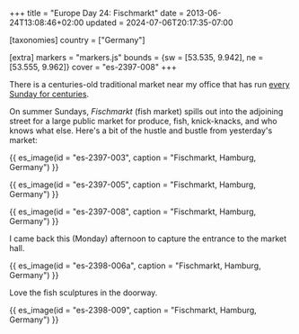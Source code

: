 +++
title = "Europe Day 24: Fischmarkt"
date = 2013-06-24T13:08:46+02:00
updated = 2024-07-06T20:17:35-07:00

[taxonomies]
country = ["Germany"]

[extra]
markers = "markers.js"
bounds = {sw = [53.535, 9.942], ne = [53.555, 9.962]}
cover = "es-2397-008"
+++

There is a centuries-old traditional market near my office that has run [every Sunday for centuries](https://www.hamburg-travel.com/see-explore/maritime-hamburg/fish-market/).

<!-- more -->

On summer Sundays, _Fischmarkt_ (fish market) spills out into the adjoining street for a large public market for produce, fish, knick-knacks, and who knows what else. Here's a bit of the hustle and bustle from yesterday's market:

{{ es_image(id = "es-2397-003", caption = "Fischmarkt, Hamburg, Germany") }}

{{ es_image(id = "es-2397-005", caption = "Fischmarkt, Hamburg, Germany") }}

{{ es_image(id = "es-2397-008", caption = "Fischmarkt, Hamburg, Germany") }}

I came back this (Monday) afternoon to capture the entrance to the market hall.

{{ es_image(id = "es-2398-006a", caption = "Fischmarkt, Hamburg, Germany") }}

Love the fish sculptures in the doorway.

{{ es_image(id = "es-2398-009", caption = "Fischmarkt, Hamburg, Germany") }}
